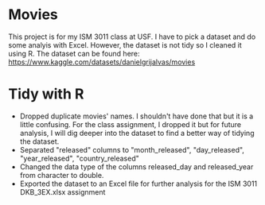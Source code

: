 # Movies
This project is for my ISM 3011 class at USF. I have to pick a dataset and do some analyis with Excel. However, the dataset is not tidy so I cleaned it using R. The dataset can be found here: https://www.kaggle.com/datasets/danielgrijalvas/movies

# Tidy with R
- Dropped duplicate movies' names. I shouldn't have done that but it is a little confusing. For the class assignment, I dropped it but for future analysis, I will dig deeper into the dataset to find a better way of tidying the dataset.
- Separated "released" columns to "month_released", "day_released", "year_released", "country_released"
- Changed the data type of the columns released_day and released_year from character to double.
- Exported the dataset to an Excel file for further analysis for the ISM 3011 DKB_3EX.xlsx assignment

